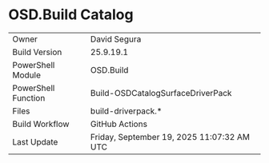 ﻿# OSD.Build Catalog

| | |
|-|-|
| Owner | David Segura |
| Build Version | 25.9.19.1 |
| PowerShell Module | OSD.Build |
| PowerShell Function | Build-OSDCatalogSurfaceDriverPack |
| Files | build-driverpack.* |
| Build Workflow | GitHub Actions |
| Last Update | Friday, September 19, 2025 11:07:32 AM UTC |
